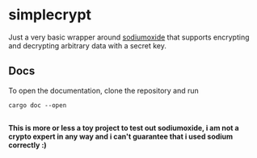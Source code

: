 # simplecrypt

Just a very basic wrapper around [sodiumoxide](https://github.com/sodiumoxide/sodiumoxide) that supports encrypting and
decrypting arbitrary data with a secret key.

## Docs

To open the documentation, clone the repository and run 

```shell script
cargo doc --open
```

##

**This is more or less a toy project to test out sodiumoxide, i am not a crypto expert in any way and i can't guarantee
that i used sodium correctly :)**